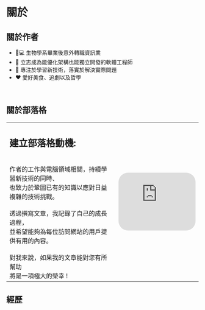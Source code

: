 # 關於

## 關於作者
- :pill::computer: 生物學系畢業後意外轉職資訊業
- :triangular_flag_on_post: 立志成為能優化架構也能獨立開發的軟體工程師
- :rocket: 專注於學習新技術，落實於解決實際問題
- :heart: 愛好美食、追劇以及哲學

<br/>

## 關於部落格
|   |   |
|---|---|
| <h2> 建立部落格動機: </h2> <br/> 作者的工作與電腦領域相關，持續學習新技術的同時、<br/>也致力於鞏固已有的知識以應對日益複雜的技術挑戰。<br/><br/>透過撰寫文章，我記錄了自己的成長過程， <br/> 並希望能夠為每位訪問網站的用戶提供有用的內容。 <br/> <br/> 對我來說，如果我的文章能對您有所幫助<br/>將是一項極大的榮幸 !  | <iframe style="border-radius:25px" src="https://open.spotify.com/embed/track/6zkiTqLpmNOeCRHVOTQk2T?utm_source=generator" width="100%" height="152" frameBorder="0" allowfullscreen="" allow="autoplay; clipboard-write; encrypted-media; fullscreen; picture-in-picture" loading="lazy"></iframe> |

## 經歷
